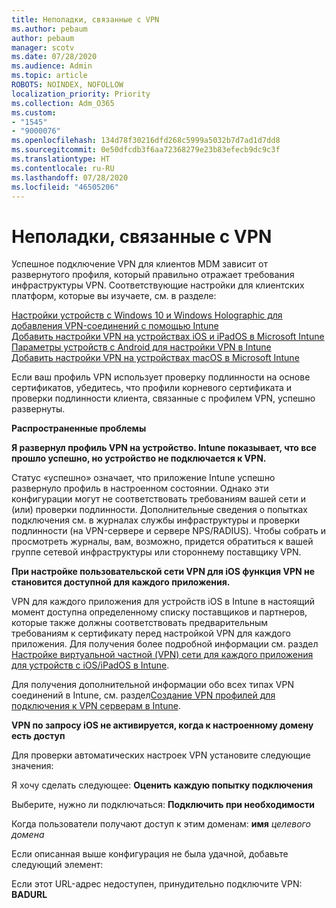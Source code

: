 ```yaml
---
title: Неполадки, связанные с VPN
ms.author: pebaum
author: pebaum
manager: scotv
ms.date: 07/28/2020
ms.audience: Admin
ms.topic: article
ROBOTS: NOINDEX, NOFOLLOW
localization_priority: Priority
ms.collection: Adm_O365
ms.custom:
- "1545"
- "9000076"
ms.openlocfilehash: 134d78f30216dfd268c5999a5032b7d7ad1d7dd8
ms.sourcegitcommit: 0e50dfcdb3f6aa72368279e23b83efecb9dc9c3f
ms.translationtype: HT
ms.contentlocale: ru-RU
ms.lasthandoff: 07/28/2020
ms.locfileid: "46505206"
---
```

# <a name="vpn-related-issues"></a>Неполадки, связанные с VPN

Успешное подключение VPN для клиентов MDM зависит от развернутого профиля, который правильно отражает требования инфраструктуры VPN. Соответствующие настройки для клиентских платформ, которые вы изучаете, см. в разделе: 

[Настройки устройств с Windows 10 и Windows Holographic для добавления VPN-соединений с помощью Intune](https://docs.microsoft.com/intune/vpn-settings-windows-10)  
[ Добавить настройки VPN на устройствах iOS и iPadOS в Microsoft Intune](https://docs.microsoft.com/intune/vpn-settings-ios)  
[Параметры устройств с Android для настройки VPN в Intune](https://docs.microsoft.com/intune/vpn-settings-android)  
[ Добавить настройки VPN на устройствах macOS в Microsoft Intune](https://docs.microsoft.com/mem/intune/configuration/vpn-settings-macos)

Если ваш профиль VPN использует проверку подлинности на основе сертификатов, убедитесь, что профили корневого сертификата и проверки подлинности клиента, связанные с профилем VPN, успешно развернуты.

**Распространенные проблемы**

**Я развернул профиль VPN на устройство. Intune показывает, что все прошло успешно, но устройство не подключается к VPN.**

Статус «успешно» означает, что приложение Intune успешно развернуло профиль в настроенном состоянии. Однако эти конфигурации могут не соответствовать требованиям вашей сети и (или) проверки подлинности. Дополнительные сведения о попытках подключения см. в журналах службы инфраструктуры и проверки подлинности (на VPN-сервере и сервере NPS/RADIUS). Чтобы собрать и просмотреть журналы, вам, возможно, придется обратиться к вашей группе сетевой инфраструктуры или стороннему поставщику VPN.

**При настройке пользовательской сети VPN для iOS функция VPN не становится доступной для каждого приложения.**

VPN для каждого приложения для устройств iOS в Intune в настоящий момент доступна определенному списку поставщиков и партнеров, которые также должны соответствовать предварительным требованиям к сертификату перед настройкой VPN для каждого приложения. Для получения более подробной информации см. раздел [Настройке виртуальной частной (VPN) сети для каждого приложения для устройств с iOS/iPadOS в Intune](https://docs.microsoft.com/intune/vpn-setting-configure-per-app). 

Для получения дополнительной информации обо всех типах VPN соединений в Intune, см. раздел[Создание VPN профилей для подключения к VPN серверам в Intune](https://docs.microsoft.com/intune/vpn-settings-configure).  

**VPN по запросу iOS не активируется, когда к настроенному домену есть доступ**

Для проверки автоматических настроек VPN установите следующие значения:

Я хочу сделать следующее: **Оценить каждую попытку подключения** 

Выберите, нужно ли подключаться: **Подключить при необходимости**

Когда пользователи получают доступ к этим доменам: **имя** *целевого домена*

Если описанная выше конфигурация не была удачной, добавьте следующий элемент:

Если этот URL-адрес недоступен, принудительно подключите VPN: **BADURL**